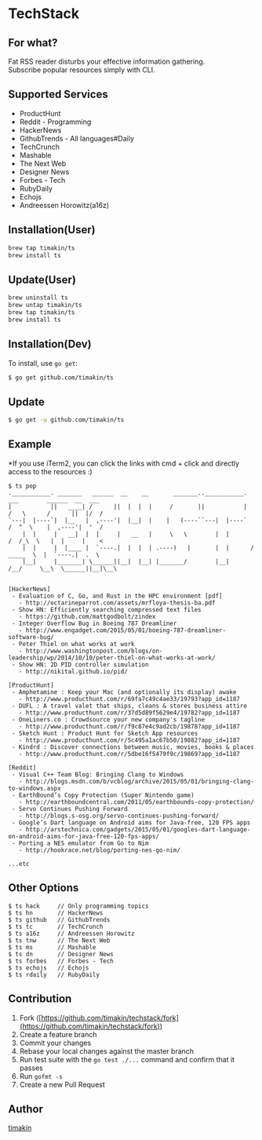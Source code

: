 TechStack
============

## For what?
Fat RSS reader disturbs your effective information gathering.</br>Subscribe popular resources simply with CLI.

## Supported Services

- ProductHunt
- Reddit - Programming
- HackerNews
- GithubTrends - All languages#Daily
- TechCrunch
- Mashable
- The Next Web
- Designer News
- Forbes - Tech
- RubyDaily
- Echojs
- Andreessen Horowitz(a16z)

## Installation(User)

```bash
brew tap timakin/ts
brew install ts
```

## Update(User)

```bash
brew uninstall ts
brew untap timakin/ts
brew tap timakin/ts
brew install ts
```

## Installation(Dev)

To install, use `go get`:

```bash
$ go get github.com/timakin/ts
```
## Update

```bash
$ go get -u github.com/timakin/ts
```

## Example
*If you use iTerm2, you can click the links with cmd + click and directly access to the resources :)

```
$ ts pop
.___________. _______   ______  __    __       _______..___________.     ___        ______  __  ___
|           ||   ____| /      ||  |  |  |     /       ||           |    /   \      /      ||  |/  /
`---|  |----`|  |__   |  ,----'|  |__|  |    |   (----``---|  |----`   /  ^  \    |  ,----'|  '  /
    |  |     |   __|  |  |     |   __   |     \   \        |  |       /  /_\  \   |  |     |    <
    |  |     |  |____ |  `----.|  |  |  | .----)   |       |  |      /  _____  \  |  `----.|  .  \
    |__|     |_______| \______||__|  |__| |_______/        |__|     /__/     \__\  \______||__|\__\


[HackerNews]
 - Evaluation of C, Go, and Rust in the HPC environment [pdf]
   - http://octarineparrot.com/assets/mrfloya-thesis-ba.pdf
 - Show HN: Efficiently searching compressed text files
   - https://github.com/mattgodbolt/zindex
 - Integer Overflow Bug in Boeing 787 Dreamliner
   - http://www.engadget.com/2015/05/01/boeing-787-dreamliner-software-bug/
 - Peter Thiel on what works at work
   - http://www.washingtonpost.com/blogs/on-leadership/wp/2014/10/10/peter-thiel-on-what-works-at-work/
 - Show HN: 2D PID controller simulation
   - http://nikital.github.io/pid/

[ProductHunt]
 - Amphetamine : Keep your Mac (and optionally its display) awake
   - http://www.producthunt.com/r/69fa7c49c4ae33/19793?app_id=1187
 - DUFL : A travel valet that ships, cleans & stores business attire
   - http://www.producthunt.com/r/37d5d89f5629e4/19782?app_id=1187
 - OneLiners.co : Crowdsource your new company's tagline
   - http://www.producthunt.com/r/f9c87e4c9ad2cb/19878?app_id=1187
 - Sketch Hunt : Product Hunt for Sketch App resources
   - http://www.producthunt.com/r/5c495a1ac67b50/19882?app_id=1187
 - Kindrd : Discover connections between music, movies, books & places
   - http://www.producthunt.com/r/5dbe16f5479f9c/19869?app_id=1187

[Reddit]
 - Visual C++ Team Blog: Bringing Clang to Windows
   - http://blogs.msdn.com/b/vcblog/archive/2015/05/01/bringing-clang-to-windows.aspx
 - EarthBound’s Copy Protection (Super Nintendo game)
   - http://earthboundcentral.com/2011/05/earthbounds-copy-protection/
 - Servo Continues Pushing Forward
   - http://blogs.s-osg.org/servo-continues-pushing-forward/
 - Google’s Dart language on Android aims for Java-free, 120 FPS apps
   - http://arstechnica.com/gadgets/2015/05/01/googles-dart-language-on-android-aims-for-java-free-120-fps-apps/
 - Porting a NES emulator from Go to Nim
   - http://hookrace.net/blog/porting-nes-go-nim/

...etc
```

## Other Options

```
$ ts hack     // Only programming topics
$ ts hn       // HackerNews
$ ts github   // GithubTrends
$ ts tc       // TechCrunch
$ ts a16z     // Andreessen Horowitz
$ ts tnw      // The Next Web
$ ts ms       // Mashable
$ ts dn       // Designer News
$ ts forbes   // Forbes - Tech
$ ts echojs   // Echojs
$ ts rdaily   // RubyDaily
```

## Contribution

1. Fork ([https://github.com/timakin/techstack/fork](https://github.com/timakin/techstack/fork))
1. Create a feature branch
1. Commit your changes
1. Rebase your local changes against the master branch
1. Run test suite with the `go test ./...` command and confirm that it passes
1. Run `gofmt -s`
1. Create a new Pull Request

## Author

[timakin](https://github.com/timakin)
